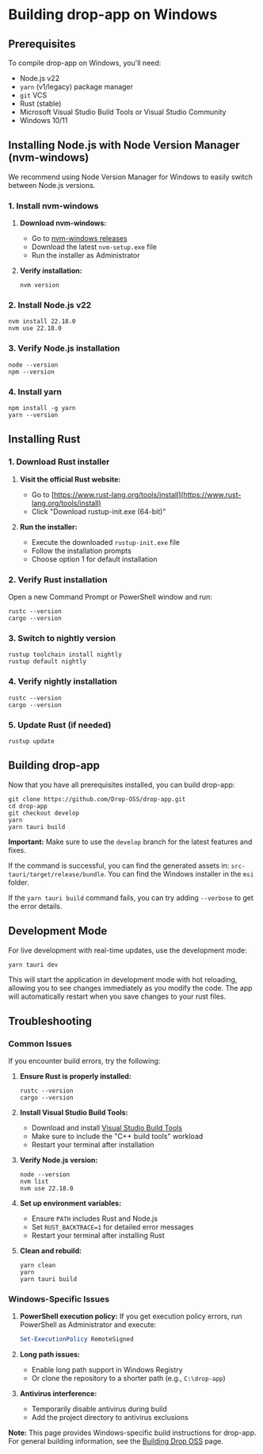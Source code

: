 # Building drop-app on Windows

## Prerequisites

To compile drop-app on Windows, you'll need:

- Node.js v22
- `yarn` (v1/legacy) package manager
- `git` VCS
- Rust (stable)
- Microsoft Visual Studio Build Tools or Visual Studio Community
- Windows 10/11

## Installing Node.js with Node Version Manager (nvm-windows)

We recommend using Node Version Manager for Windows to easily switch between Node.js versions.

### 1. Install nvm-windows

1. **Download nvm-windows:**
   - Go to [nvm-windows releases](https://github.com/coreybutler/nvm-windows/releases)
   - Download the latest `nvm-setup.exe` file
   - Run the installer as Administrator

2. **Verify installation:**
   ```shell
   nvm version
   ```

### 2. Install Node.js v22

```shell
nvm install 22.18.0
nvm use 22.18.0
```

### 3. Verify Node.js installation

```shell
node --version
npm --version
```

### 4. Install yarn

```shell
npm install -g yarn
yarn --version
```

## Installing Rust

### 1. Download Rust installer

1. **Visit the official Rust website:**
   - Go to [https://www.rust-lang.org/tools/install](https://www.rust-lang.org/tools/install)
   - Click "Download rustup-init.exe (64-bit)"

2. **Run the installer:**
   - Execute the downloaded `rustup-init.exe` file
   - Follow the installation prompts
   - Choose option 1 for default installation

### 2. Verify Rust installation

Open a new Command Prompt or PowerShell window and run:

```shell
rustc --version
cargo --version
```

### 3. Switch to nightly version

```shell
rustup toolchain install nightly
rustup default nightly
```

### 4. Verify nightly installation

```shell
rustc --version
cargo --version
```

### 5. Update Rust (if needed)

```shell
rustup update
```

## Building drop-app

Now that you have all prerequisites installed, you can build drop-app:

```shell
git clone https://github.com/Drop-OSS/drop-app.git
cd drop-app
git checkout develop
yarn
yarn tauri build
```

**Important:** Make sure to use the `develop` branch for the latest features and fixes.

If the command is successful, you can find the generated assets in: `src-tauri/target/release/bundle`. You can find the Windows installer in the `msi` folder.

If the `yarn tauri build` command fails, you can try adding `--verbose` to get the error details.

## Development Mode

For live development with real-time updates, use the development mode:

```shell
yarn tauri dev
```

This will start the application in development mode with hot reloading, allowing you to see changes immediately as you modify the code. The app will automatically restart when you save changes to your rust files.

## Troubleshooting

### Common Issues

If you encounter build errors, try the following:

1. **Ensure Rust is properly installed:**
   ```shell
   rustc --version
   cargo --version
   ```

2. **Install Visual Studio Build Tools:**
   - Download and install [Visual Studio Build Tools](https://visualstudio.microsoft.com/downloads/#build-tools-for-visual-studio-2022)
   - Make sure to include the "C++ build tools" workload
   - Restart your terminal after installation

3. **Verify Node.js version:**
   ```shell
   node --version
   nvm list
   nvm use 22.18.0
   ```

4. **Set up environment variables:**
   - Ensure `PATH` includes Rust and Node.js
   - Set `RUST_BACKTRACE=1` for detailed error messages
   - Restart your terminal after installing Rust

5. **Clean and rebuild:**
   ```shell
   yarn clean
   yarn
   yarn tauri build
   ```

### Windows-Specific Issues

1. **PowerShell execution policy:**
   If you get execution policy errors, run PowerShell as Administrator and execute:
   ```powershell
   Set-ExecutionPolicy RemoteSigned
   ```

2. **Long path issues:**
   - Enable long path support in Windows Registry
   - Or clone the repository to a shorter path (e.g., `C:\drop-app`)

3. **Antivirus interference:**
   - Temporarily disable antivirus during build
   - Add the project directory to antivirus exclusions

**Note:** This page provides Windows-specific build instructions for drop-app. For general building information, see the [Building Drop OSS](building.md) page. 